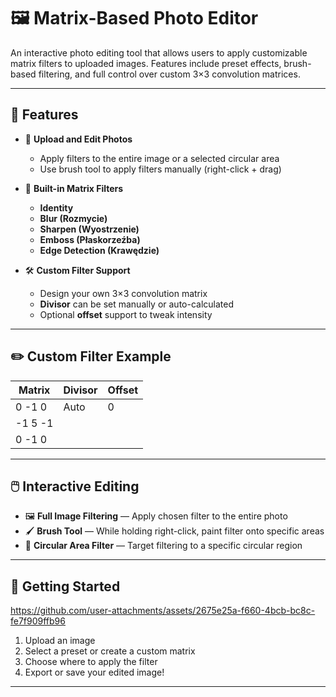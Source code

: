# 🖼️ Matrix-Based Photo Editor

An interactive photo editing tool that allows users to apply customizable matrix filters to uploaded images. Features include preset effects, brush-based filtering, and full control over custom 3×3 convolution matrices.

---

## 🎨 Features

- 📸 **Upload and Edit Photos**
  - Apply filters to the entire image or a selected circular area
  - Use brush tool to apply filters manually (right-click + drag)

- 🧮 **Built-in Matrix Filters**
  - **Identity**
  - **Blur (Rozmycie)**
  - **Sharpen (Wyostrzenie)**
  - **Emboss (Płaskorzeźba)**
  - **Edge Detection (Krawędzie)**

- 🛠️ **Custom Filter Support**
  - Design your own 3×3 convolution matrix
  - **Divisor** can be set manually or auto-calculated
  - Optional **offset** support to tweak intensity

---

## ✏️ Custom Filter Example

| Matrix | Divisor | Offset |
|--------|---------|--------|
| 0  -1   0  | Auto   | 0      |
| -1  5  -1  |        |        |
| 0  -1   0  |        |        |

---

## 🖱️ Interactive Editing

- 🖼️ **Full Image Filtering** — Apply chosen filter to the entire photo
- 🖌️ **Brush Tool** — While holding right-click, paint filter onto specific areas
- 🎯 **Circular Area Filter** — Target filtering to a specific circular region

---

## 🚀 Getting Started

https://github.com/user-attachments/assets/2675e25a-f660-4bcb-bc8c-fe7f909ffb96


1. Upload an image
2. Select a preset or create a custom matrix
3. Choose where to apply the filter
4. Export or save your edited image!

---


